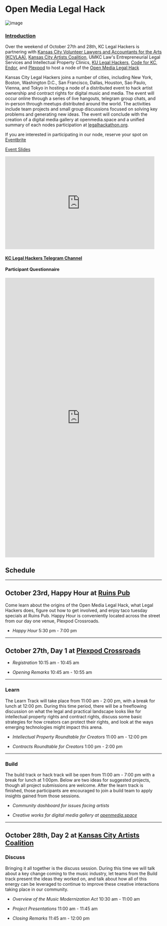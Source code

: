 # Open Media Legal Hack 

![image](https://user-images.githubusercontent.com/10615650/45719679-efdb8700-bb66-11e8-8c18-8fa801a66136.png)

### [Introduction](https://www.youtube.com/embed/1LluQGq5ezQ)

Over the weekend of October 27th and 28th, KC Legal Hackers is partnering with [Kansas City Volunteer Lawyers and Accountants for the Arts (KCVLAA)](http://www.kcvlaa.org/), [Kansas City Artists Coalition](http://kansascityartistscoalition.org/), UMKC Law's Entrepreneurial Legal Services and Intellectual Property Clinics, [KU Legal Hackers]( https://www.facebook.com/groups/152594868767450/), [Code for KC](codeforkc.org), [Endor](https://www.endor.com/), and [Plexpod](https://www.plexpod.com/) to host a node of the [Open Media Legal Hack](legalhackathon.org) 

Kansas City Legal Hackers joins a number of cities, including New York, Boston, Washington D.C., San Francisco, Dallas, Houston, Sao Paulo, Vienna, and Tokyo in hosting a node of a distributed event to hack artist ownership and contract rights for digital music and media. The event will occur online through a series of live hangouts, telegram group chats, and in-person through meetups distributed around the world. The activities include team projects and small group discussions focused on solving key problems and generating new ideas. The event will conclude with the creation of a digital media gallery at openmedia.space and a unified summary of each nodes participation at [legalhackathon.org](legalhackathon.org). 

If you are interested in participating in our node, reserve your spot on [Eventbrite](https://www.eventbrite.com/e/open-media-legal-hack-kansas-city-tickets-50328683447)


[Event Slides](https://docs.google.com/presentation/d/1dY2zP8tjhnc_in0XhezP9erQbU119PYGUFxgRTR7D6E/edit?usp=sharing)
<iframe src="https://docs.google.com/presentation/d/e/2PACX-1vT-59FpKqgPZi4D5lLxSCvNXe_d_sXRoEqEEU0eQiNiIATUQMO4Qa10JpZdwUmUMEt7sX4zH0kBjWVs/embed?start=false&loop=false&delayms=3000" frameborder="0" width="480" height="299" allowfullscreen="true" mozallowfullscreen="true" webkitallowfullscreen="true"></iframe>


#### [KC Legal Hackers Telegram Channel](https://t.me/joinchat/GztPEFNo7nslMHxNUM2omw)

#### Participant Questionnaire
<iframe src="https://docs.google.com/forms/d/e/1FAIpQLSdXp9d5v7j0GUYG87xmUleoo0JN1PvnHdQNTe-z2VCsdzt3Xg/viewform?embedded=true" width="480" height="900" frameborder="0" marginheight="0" marginwidth="0">Loading...</iframe>

## Schedule
------
## October 23rd, Happy Hour at [Ruins Pub](http://ruinspubkc.com/)
Come learn about the origins of the Open Media Legal Hack, what Legal Hackers does, figure out how to get involved, and enjoy taco tuesday specials at Ruins Pub. Happy Hour is conveniently located across the street from our day one venue, Plexpod Crossroads. 

* _Happy Hour_
5:30 pm - 7:00 pm


------
## October 27th, Day 1 at [Plexpod Crossroads](https://www.plexpod.com/locations/crossroads/)

* _Registration_
10:15 am - 10:45 am

* _Opening Remarks_
10:45 am - 10:55 am

-----
### Learn

The Learn Track will take place from 11:00 am - 2:00 pm, with a break for lunch at 12:00 pm. During this time period, there will be a freeflowing discussion on what the legal and practical landscape looks like for intellectual property rights and contract rights, discuss some basic strategies for how creators can protect their rights, and look at the ways emerging technologies might impact this arena. 

* _Intellectual Property Roundtable for Creators_
11:00 am - 12:00 pm

* _Contracts Roundtable for Creators_
1:00 pm - 2:00 pm

-----
### Build
The build track or hack track will be open from 11:00 am - 7:00 pm with a break for lunch at 1:00pm. Below are two ideas for suggested projects, though all project submissions are welcome. After the learn track is finished, those participants are encouraged to join a build team to apply insights gained from those sessions.

* _Community dashboard for issues facing artists_

* _Creative works for digital media gallery at [openmedia.space](http://openmedia.space/)_

----------
## October 28th, Day 2 at [Kansas City Artists Coalition](http://kansascityartistscoalition.org/visitDirections.php)

### Discuss

Bringing it all together is the discuss session. During this time we will talk about a key change coming to the music industry, let teams from the Build track present the ideas they worked on, and talk about how all of this energy can be leveraged to continue to improve these creative interactions taking place in our community.

* _Overview of the Music Modernization Act_
10:30 am - 11:00 am

* _Project Presentations_
11:00 am - 11:45 am

* _Closing Remarks_
11:45 am - 12:00 pm
